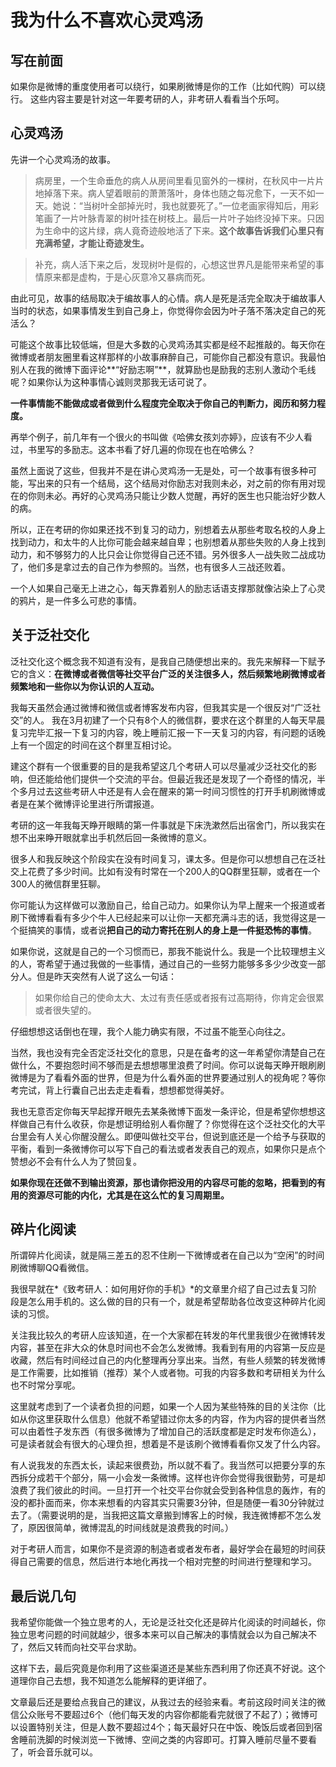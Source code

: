 # 我为什么不喜欢心灵鸡汤

## 写在前面

如果你是微博的重度使用者可以绕行，如果刷微博是你的工作（比如代购）可以绕行。
这些内容主要是针对这一年要考研的人，非考研人看看当个乐呵。

## 心灵鸡汤

先讲一个心灵鸡汤的故事。

>病房里，一个生命垂危的病人从房间里看见窗外的一棵树，在秋风中一片片地掉落下来。病人望着眼前的萧萧落叶，身体也随之每况愈下，一天不如一天。她说：“当树叶全部掉光时，我也就要死了。”一位老画家得知后，用彩笔画了一片叶脉青翠的树叶挂在树枝上。最后一片叶子始终没掉下来。只因为生命中的这片绿，病人竟奇迹般地活了下来。**这个故事告诉我们心里只有充满希望，才能让奇迹发生。**

>补充，病人活下来之后，发现树叶是假的，心想这世界凡是能带来希望的事情原来都是虚构，于是心灰意冷又暴病而死。

由此可见，故事的结局取决于编故事人的心情。病人是死是活完全取决于编故事人当时的状态，如果事情发生到自己身上，你觉得你会因为叶子落不落决定自己的死活么？

可能这个故事比较低端，但是大多数的心灵鸡汤其实都是经不起推敲的。每天你在微博或者朋友圈里看这样那样的小故事麻醉自己，可能你自己都没有意识。我最怕别人在我的微博下面评论**“好励志啊”**，就算励也是励我的志别人激动个毛线呢？如果你认为这种事情心诚则灵那我无话可说了。

**一件事情能不能做成或者做到什么程度完全取决于你自己的判断力，阅历和努力程度。**

再举个例子，前几年有一个很火的书叫做《哈佛女孩刘亦婷》，应该有不少人看过，书里写的多励志。这本书看了好几遍的你现在也在哈佛么？

虽然上面说了这些，但我并不是在讲心灵鸡汤一无是处，可一个故事有很多种可能，写出来的只有一个结局，这个结局对你励志对我则未必，对之前的你有用对现在的你则未必。再好的心灵鸡汤只能让少数人觉醒，再好的医生也只能治好少数人的病。

所以，正在考研的你如果还找不到复习的动力，别想着去从那些考取名校的人身上找到动力，和太牛的人比你可能会越来越自卑；也别想着从那些失败的人身上找到动力，和不够努力的人比只会让你觉得自己还不错。另外很多人一战失败二战成功了，他们多是拿过去的自己作为参照的。当然，也有很多人三战还败着。

一个人如果自己毫无上进之心，每天靠着别人的励志话语支撑那就像沾染上了心灵的鸦片，是一件多么可悲的事情。

## 关于泛社交化

泛社交化这个概念我不知道有没有，是我自己随便想出来的。我先来解释一下赋予它的含义：**在微博或者微信等社交平台广泛的关注很多人，然后频繁地刷微博或者频繁地和一些你以为你认识的人互动。**

我每天虽然会通过微博和微信或者博客发布内容，但我其实是一个很反对“广泛社交”的人。
我在3月初建了一个只有8个人的微信群，要求在这个群里的人每天早晨复习完毕汇报一下复习的内容，晚上睡前汇报一下一天复习的内容，有问题的话晚上有一个固定的时间在这个群里互相讨论。

建这个群有一个很重要的目的是我希望这几个考研人可以尽量减少泛社交化的影响，但还能给他们提供一个交流的平台。但最近我还是发现了一个奇怪的情况，半个多月过去这些考研人中还是有人会在醒来的第一时间习惯性的打开手机刷微博或者是在某个微博评论里进行所谓报道。

考研的这一年我每天睁开眼睛的第一件事就是下床洗漱然后出宿舍门，所以我实在想不出来睁开眼就拿出手机然后回一条微博的意义。

很多人和我反映这个阶段实在没有时间复习，课太多。但是你可以想想自己在泛社交上花费了多少时间。比如有没有时常在一个200人的QQ群里狂聊，或者在一个300人的微信群里狂聊。

你可能认为这样做可以激励自己，给自己动力。如果你认为早上醒来一个报道或者刷下微博看看有多少个牛人已经起来可以让你一天都充满斗志的话，我觉得这是一个挺搞笑的事情，或者说**把自己的动力寄托在别人的身上是一件挺恐怖的事情**。

如果你说，这就是自己的一个习惯而已，那我不能说什么。我是一个比较理想主义的人，寄希望于通过我做的一些事情，通过自己的一些努力能够多多少少改变一部分人。但是昨天突然有人说了这么一句话：

>如果你给自己的使命太大、太过有责任感或者报有过高期待，你肯定会很累或者很失望的。

仔细想想这话倒也在理，我个人能力确实有限，不过虽不能至心向往之。

当然，我也没有完全否定泛社交化的意思，只是在备考的这一年希望你清楚自己在做什么，不要抱怨时间不够而是去想想哪里浪费了时间。你可以说每天睁开眼刷刷微博是为了看看外面的世界，但是为什么看外面的世界要通过别人的视角呢？等你考完试，背上行囊自己出去走走看看，想想都觉得美好。

我也无意否定你每天早起撑开眼先去某条微博下面发一条评论，但是希望你想想这样做自己有什么收获，你是想证明给别人看你醒了？你觉得在这个泛社交化的大平台里会有人关心你醒没醒么。即便叫做社交平台，但说到底还是一个给予与获取的平衡，看到一条微博你可以写下自己的看法或者发表自己的观点，如果你只是点个赞想必不会有什么人为了赞回复。

**如果你现在还做不到输出资源，那也请你把没用的内容尽可能的忽略，把看到的有用的资源尽可能的内化，尤其是在这么忙的复习周期里。**

## 碎片化阅读

所谓碎片化阅读，就是隔三差五的忍不住刷一下微博或者在自己以为“空闲”的时间刷微博聊QQ看微信。

我很早就在*《致考研人：如何用好你的手机》*的文章里介绍了自己过去复习阶段是怎么用手机的。这么做的目的只有一个，就是希望帮助各位改变这种碎片化阅读的习惯。

关注我比较久的考研人应该知道，在一个大家都在转发的年代里我很少在微博转发内容，甚至在非大众的休息时间也不会怎么发微博。我看到有用的内容第一反应是收藏，然后有时间经过自己的内化整理再分享出来。当然，有些人频繁的转发微博是工作需要，比如推销（推荐）某个人或者物。可我的内容多数和考研相关为什么也不时常分享呢。

这里就考虑到了一个读者负担的问题，如果一个人因为某些特殊的目的关注你（比如从你这里获取什么信息）他就不希望错过你太多的内容，作为内容的提供者当然可以由着性子发东西（有很多微博为了增加自己的活跃度都是定时发布你造么），可是读者就会有很大的心理负担，想着是不是该刷个微博看看你又发了什么内容。

有人说我发的东西太长，读起来很费劲，所以就不看了。我当然可以把要分享的东西拆分成若干个部分，隔一小会发一条微博。这样也许你会觉得我很勤劳，可是却浪费了我们彼此的时间。一旦打开一个社交平台你就会受到各种信息的轰炸，有的没的都扑面而来，你本来想看的内容其实只需要3分钟，但是随便一看30分钟就过去了。（需要说明的是，当我把这篇文章搬到博客上的时候，我连微博都不怎么发了，原因很简单，微博混乱的时间线就是浪费我的时间。）

对于考研人而言，如果你不是资源的制造者或者发布者，最好学会在最短的时间获得自己需要的信息，然后进行本地化再找一个相对完整的时间进行整理和学习。

## 最后说几句

我希望你能做一个独立思考的人，无论是泛社交化还是碎片化阅读的时间越长，你独立思考问题的时间就越少，很多本来可以自己解决的事情就会以为自己解决不了，然后又转而向社交平台求助。

这样下去，最后究竟是你利用了这些渠道还是某些东西利用了你还真不好说。这个道理你自己去想，我不知道怎么能解释的更详细了。

文章最后还是要给点我自己的建议，从我过去的经验来看。考前这段时间关注的微信公众账号不要超过6个（他们每天发的内容你都能看完就很了不起了）；微博可以设置特别关注，但是人数不要超过4个；每天最好只在中饭、晚饭后或者回到宿舍睡前洗脚的时候浏览一下微博、空间之类的内容即可。打算入睡前尽量不要看了，听会音乐就可以。